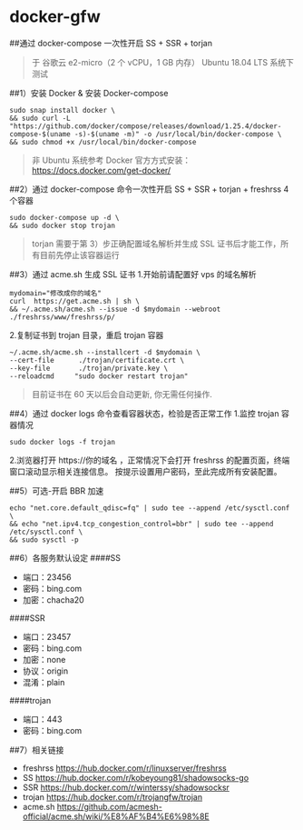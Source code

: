 # docker-gfw
##通过 docker-compose 一次性开启 SS + SSR + torjan

> 于 谷歌云 e2-micro（2 个 vCPU，1 GB 内存） Ubuntu 18.04 LTS 系统下测试


##1）安装 Docker & 安装 Docker-compose
```
sudo snap install docker \
&& sudo curl -L "https://github.com/docker/compose/releases/download/1.25.4/docker-compose-$(uname -s)-$(uname -m)" -o /usr/local/bin/docker-compose \
&& sudo chmod +x /usr/local/bin/docker-compose
```
> 非 Ubuntu 系统参考 Docker 官方方式安装：https://docs.docker.com/get-docker/

##2）通过 docker-compose 命令一次性开启 SS + SSR  + torjan + freshrss 4个容器
```
sudo docker-compose up -d \
&& sudo docker stop trojan
```
> torjan 需要于第 3）步正确配置域名解析并生成 SSL 证书后才能工作，所有目前先停止该容器运行

##3）通过 acme.sh 生成 SSL 证书
1.开始前请配置好 vps 的域名解析
```
mydomain="修改成你的域名"
curl  https://get.acme.sh | sh \
&& ~/.acme.sh/acme.sh --issue -d $mydomain --webroot ./freshrss/www/freshrss/p/
```
2.复制证书到 trojan 目录，重启 trojan 容器
```
~/.acme.sh/acme.sh --installcert -d $mydomain \
--cert-file      ./trojan/certificate.crt \
--key-file       ./trojan/private.key \
--reloadcmd     "sudo docker restart trojan"
```
> 目前证书在 60 天以后会自动更新, 你无需任何操作.

##4）通过 docker logs 命令查看容器状态，检验是否正常工作
1.监控 trojan 容器情况
```
sudo docker logs -f trojan
```
2.浏览器打开 https://你的域名 ，正常情况下会打开 freshrss 的配置页面，终端窗口滚动显示相关连接信息。
    按提示设置用户密码，至此完成所有安装配置。

##5）可选-开启 BBR 加速
```
echo "net.core.default_qdisc=fq" | sudo tee --append /etc/sysctl.conf \
&& echo "net.ipv4.tcp_congestion_control=bbr" | sudo tee --append /etc/sysctl.conf \
&& sudo sysctl -p
```

##6）各服务默认设定
####SS
+ 端口：23456
+ 密码：bing.com
+ 加密：chacha20

####SSR 
+ 端口：23457
+ 密码：bing.com
+ 加密：none
+ 协议：origin
+ 混淆：plain

####trojan
+ 端口：443
+ 密码：bing.com

##7）相关链接
+ freshrss               https://hub.docker.com/r/linuxserver/freshrss
+ SS                     https://hub.docker.com/r/kobeyoung81/shadowsocks-go
+ SSR                    https://hub.docker.com/r/winterssy/shadowsocksr
+ trojan                https://hub.docker.com/r/trojangfw/trojan
+ acme.sh           https://github.com/acmesh-official/acme.sh/wiki/%E8%AF%B4%E6%98%8E
